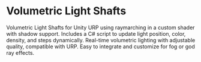 # Volumetric Light Shafts
Volumetric Light Shafts for Unity URP using raymarching in a custom shader with shadow support. Includes a C# script to update light position, color, density, and steps dynamically. Real-time volumetric lighting with adjustable quality, compatible with URP. Easy to integrate and customize for fog or god ray effects.
